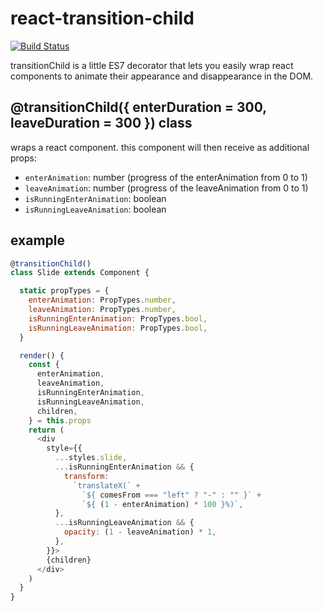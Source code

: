 # react-transition-child

[![Build Status](https://travis-ci.org/bloodyowl/react-transition-child.svg)](https://travis-ci.org/bloodyowl/react-transition-child)

transitionChild is a little ES7 decorator that lets you easily wrap react
components to animate their appearance and disappearance in the DOM.

## @transitionChild({ enterDuration = 300, leaveDuration = 300 }) class

wraps a react component. this component will then receive as additional props:

- `enterAnimation`: number (progress of the enterAnimation from 0 to 1)
- `leaveAnimation`: number (progress of the leaveAnimation from 0 to 1)
- `isRunningEnterAnimation`: boolean
- `isRunningLeaveAnimation`: boolean

## example

```javascript
@transitionChild()
class Slide extends Component {

  static propTypes = {
    enterAnimation: PropTypes.number,
    leaveAnimation: PropTypes.number,
    isRunningEnterAnimation: PropTypes.bool,
    isRunningLeaveAnimation: PropTypes.bool,
  }

  render() {
    const {
      enterAnimation,
      leaveAnimation,
      isRunningEnterAnimation,
      isRunningLeaveAnimation,
      children,
    } = this.props
    return (
      <div
        style={{
          ...styles.slide,
          ...isRunningEnterAnimation && {
            transform:
              `translateX(` +
                `${ comesFrom === "left" ? "-" : "" }` +
                `${ (1 - enterAnimation) * 100 }%)`,
          },
          ...isRunningLeaveAnimation && {
            opacity: (1 - leaveAnimation) * 1,
          },
        }}>
        {children}
      </div>
    )
  }
}
```
